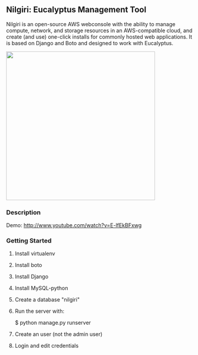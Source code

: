 ## Nilgiri: Eucalyptus Management Tool

Nilgiri is an open-source AWS webconsole with the ability to manage compute, network, and storage resources in an AWS-compatible cloud, and create (and use) one-click installs for commonly hosted web applications. It is based on Django and Boto and designed to work with Eucalyptus.

<img src="http://mdshaonimran.github.com/images/nilgiri.png" width=400>

### Description

Demo: http://www.youtube.com/watch?v=E-lfEkBFxwg


### Getting Started


1. Install virtualenv

2. Install boto

3. Install Django

4. Install MySQL-python

5. Create a database "nilgiri"

6. Run the server with:

    $ python manage.py runserver

7. Create an user (not the admin user)

8. Login and edit credentials
